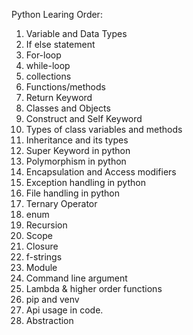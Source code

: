 Python Learing Order:

1. Variable and Data Types
2. If else statement 
3. For-loop
4. while-loop
5. collections
6. Functions/methods
7. Return Keyword
8. Classes and Objects
9. Construct and Self Keyword
10. Types of class variables and methods
11. Inheritance and its types
12. Super Keyword in python
13. Polymorphism in python
14. Encapsulation and Access modifiers
15. Exception handling in python
16. File handling in python
17. Ternary Operator
18. enum
19. Recursion
20. Scope
21. Closure
22. f-strings
23. Module
24. Command line argument
25. Lambda & higher order functions
26. pip and venv
27. Api usage in code.
28. Abstraction